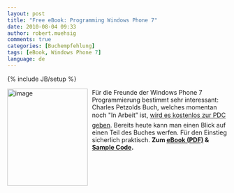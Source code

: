 ```yaml
---
layout: post
title: "Free eBook: Programming Windows Phone 7"
date: 2010-08-04 09:33
author: robert.muehsig
comments: true
categories: [Buchempfehlung]
tags: [eBook, Windows Phone 7]
language: de
---
```

{% include JB/setup %}
<p><a href="{{BASE_PATH}}/assets/wp-images/image1021.png"><img style="border-bottom: 0px; border-left: 0px; margin: 0px 10px 0px 0px; display: inline; border-top: 0px; border-right: 0px" title="image" border="0" alt="image" align="left" src="{{BASE_PATH}}/assets/wp-images/image_thumb205.png" width="184" height="223" /></a> </p>  <p>Für die Freunde der Windows Phone 7 Programmierung bestimmt sehr interessant: Charles Petzolds Buch, welches momentan noch "In Arbeit” ist, <a href="http://blogs.msdn.com/b/microsoft_press/archive/2010/08/02/free-ebook-petzold-s-programming-windows-phone-7-special-excerpt-2.aspx">wird es kostenlos zur PDC geben</a>. Bereits heute kann man einen Blick auf einen Teil des Buches werfen. Für den Einstieg sicherlich praktisch. <strong>Zum <a href="http://download.microsoft.com/download/0/D/9/0D919C81-6E31-436C-8FB0-A75BBEBB6AEA/ProgrammingWindowsPhone7(SpecialExcerpt2).pdf">eBook (PDF)</a> &amp; <a href="http://download.microsoft.com/download/0/D/9/0D919C81-6E31-436C-8FB0-A75BBEBB6AEA/ProgrammingWindowsPhone7Code(SpecialExcerpt2).zip">Sample Code</a>.</strong></p>

